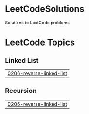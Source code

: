 # LeetCodeSolutions
Solutions to LeetCode problems

<!---LeetCode Topics Start-->
# LeetCode Topics
## Linked List
|  |
| ------- |
| [0206-reverse-linked-list](https://github.com/Rkunwar25/LeetCodeSolutions/tree/master/0206-reverse-linked-list) |
## Recursion
|  |
| ------- |
| [0206-reverse-linked-list](https://github.com/Rkunwar25/LeetCodeSolutions/tree/master/0206-reverse-linked-list) |
<!---LeetCode Topics End-->